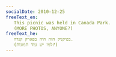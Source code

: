 ```yaml
---
socialDate: 2010-12-25
freeText_en:
   This picnic was held in Canada Park.
   (MORE PHOTOS, ANYONE?)
freeText_he:
   בפיקניק הזה היה בפארק קנדה. 
   (למי יש עוד תמונות?)
---
```

